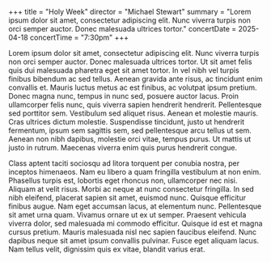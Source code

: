+++
title = "Holy Week"
director = "Michael Stewart"
summary = "Lorem ipsum dolor sit amet, consectetur adipiscing elit. Nunc viverra turpis non orci semper auctor. Donec malesuada ultrices tortor."
concertDate = 2025-04-18
concertTime = "7:30pm"
+++


Lorem ipsum dolor sit amet, consectetur adipiscing elit. Nunc viverra turpis non orci semper auctor. Donec malesuada ultrices tortor. Ut sit amet felis quis dui malesuada pharetra eget sit amet tortor. In vel nibh vel turpis finibus bibendum ac sed tellus. Aenean gravida ante risus, ac tincidunt enim convallis et. Mauris luctus metus ac est finibus, ac volutpat ipsum pretium. Donec magna nunc, tempus in nunc sed, posuere auctor lacus. Proin ullamcorper felis nunc, quis viverra sapien hendrerit hendrerit. Pellentesque sed porttitor sem. Vestibulum sed aliquet risus. Aenean et molestie mauris. Cras ultrices dictum molestie. Suspendisse tincidunt, justo ut hendrerit fermentum, ipsum sem sagittis sem, sed pellentesque arcu tellus ut sem. Aenean non nibh dapibus, molestie orci vitae, tempus purus. Ut mattis ut justo in rutrum. Maecenas viverra enim quis purus hendrerit congue.

Class aptent taciti sociosqu ad litora torquent per conubia nostra, per inceptos himenaeos. Nam eu libero a quam fringilla vestibulum at non enim. Phasellus turpis est, lobortis eget rhoncus non, ullamcorper nec nisi. Aliquam at velit risus. Morbi ac neque at nunc consectetur fringilla. In sed nibh eleifend, placerat sapien sit amet, euismod nunc. Quisque efficitur finibus augue. Nam eget accumsan lacus, at elementum nunc. Pellentesque sit amet urna quam. Vivamus ornare ut ex ut semper. Praesent vehicula viverra dolor, sed malesuada mi commodo efficitur. Quisque id est et magna cursus pretium. Mauris malesuada nisl nec sapien faucibus eleifend. Nunc dapibus neque sit amet ipsum convallis pulvinar. Fusce eget aliquam lacus. Nam tellus velit, dignissim quis ex vitae, blandit varius erat.